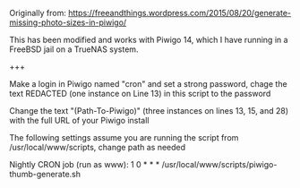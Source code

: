 Originally from: https://freeandthings.wordpress.com/2015/08/20/generate-missing-photo-sizes-in-piwigo/

This has been modified and works with Piwigo 14, which I have running in a FreeBSD jail on a TrueNAS system.

+++

Make a login in Piwigo named "cron" and set a strong password, chage the text REDACTED (one instance on Line 13) in this script to the password

Change the text "(Path-To-Piwigo)" (three instances on lines 13, 15, and 28) with the full URL of your Piwigo install

The following settings assume you are running the script from /usr/local/www/scripts, change path as needed

Nightly CRON job (run as www): 1 0 * * * /usr/local/www/scripts/piwigo-thumb-generate.sh

